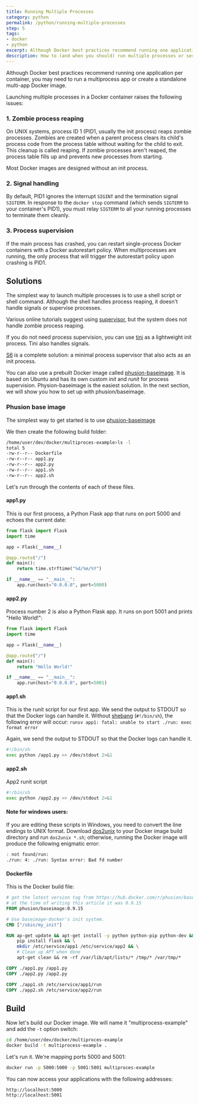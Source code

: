 ```yaml
---
title: Running Multiple Processes
category: python
permalink: /python/running-multiple-processes
step: 5
tags:
- docker
- python
excerpt: Although Docker best practices recommend running one application per container, you may need to run a multiprocess app or create a standalone multi-app Docker image.
description: How to (and when you should) run multiple processes or services in a single Docker container.
---
```


Although Docker best practices recommend running one application per container, you may need to run a multiprocess app or create a standalone multi-app Docker image.

Launching multiple processes in a Docker container raises the following issues:


### 1. Zombie process reaping
On UNIX systems, process ID 1 (PID1, usually the init process) reaps zombie processes. Zombies are created when a parent process clears its child's process code from the process table without waiting for the child to exit. This cleanup is called reaping. If zombie processes aren't reaped, the process table fills up and prevents new processes from starting.

Most Docker images are designed without an init process.

### 2. Signal handling

By default, PID1 ignores the interrupt `SIGINT` and the termination signal `SIGTERM`. In response to the `docker stop` command (which sends `SIGTERM` to your container's PID1), you must relay `SIGTERM` to all your running processes to terminate them cleanly.


### 3. Process supervision

If the main process has crashed, you can restart single-process Docker containers with a Docker autorestart policy. When multiprocesses are running, the only process that will trigger the autorestart policy upon crashing is PID1.

Solutions
---------

The simplest way to launch multiple processes is to use a shell script or shell command. Although the shell handles process reaping, it doesn't handle signals or supervise processes.

Various online tutorials suggest using [supervisor](http://supervisord.org/ "http://supervisord.org/"), but the system does not handle zombie process reaping.

If you do not need process supervision, you can use [tini](https://github.com/krallin/tini "https://github.com/krallin/tini") as a lightweight init process. Tini also handles signals.

[S6](http://skarnet.org/software/s6/ "http://skarnet.org/software/s6/") is a complete solution: a minimal process supervisor that also acts as an init process.

You can also use a prebuilt Docker image called [phusion-baseimage](https://github.com/phusion/baseimage-docker "https://github.com/phusion/baseimage-docker"). It is based on Ubuntu and has its own custom *init* and *runit* for process supervision. Physion-baseimage is the easiest solution. In the next section, we will show you how to set up with phusion/baseimage.

### Phusion base image

The simplest way to get started is to use [phusion-baseimage](https://github.com/phusion/baseimage-docker "https://github.com/phusion/baseimage-docker")

We then create the following build folder:

```bash
/home/user/dev/docker/multiproces-example>ls -l
total 5
-rw-r--r-- Dockerfile
-rw-r--r-- app1.py
-rw-r--r-- app2.py
-rw-r--r-- app1.sh
-rw-r--r-- app2.sh
```

Let's run through the contents of each of these files.

#### app1.py
This is our first process, a Python Flask app that runs on port 5000 and echoes the current date:

```python
from flask import Flask
import time

app = Flask(__name__)

@app.route("/")
def main():
    return time.strftime("%d/%m/%Y")

if __name__ == "__main__":
    app.run(host="0.0.0.0", port=5000)
```

#### app2.py
Process number 2 is also a Python Flask app. It runs on port 5001 and prints "Hello World!":

```python
from flask import Flask
import time

app = Flask(__name__)

@app.route("/")
def main():
    return "Hello World!"

if __name__ == "__main__":
    app.run(host="0.0.0.0", port=5001)
```

#### app1.sh
This is the runit script for our first app. We send the output to STDOUT so that the Docker logs can handle it. Without <a href="https://en.wikipedia.org/wiki/Shebang_(Unix)">shebang</a> (`#!/bin/sh`), the following error will occur: `runsv app1: fatal: unable to start ./run: exec format error`

Again, we send the output to STDOUT so that the Docker logs can handle it.

```bash
#!/bin/sh
exec python /app1.py >> /dev/stdout 2>&1
```

#### app2.sh
App2 runit script

```bash
#!/bin/sh
exec python /app2.py >> /dev/stdout 2>&1
```

#### Note for windows users:
If you are editing these scripts in Windows, you need to convert the line endings to UNIX format. Download <a href="https://sourceforge.net/projects/dos2unix/">dos2unix</a> to your Docker image build directory and run `dos2unix *.sh`; otherwise, running the Docker image will produce the following enigmatic error:


```bash
: not found/run:
./run: 4: ./run: Syntax error: Bad fd number
```

#### Dockerfile
This is the Docker build file:

```dockerfile
# get the latest version tag from https://hub.docker.com/r/phusion/baseimage/tags/
# at the time of writing this article it was 0.9.15
FROM phusion/baseimage:0.9.15

# Use baseimage-docker's init system.
CMD ["/sbin/my_init"]

RUN ap-get update && apt-get install -y python python-pip python-dev && \
    pip install flask && \
    mkdir /etc/service/app1 /etc/service/app2 && \
    # Clean up APT when done
    apt-get clean && rm -rf /var/lib/apt/lists/* /tmp/* /var/tmp/*

COPY ./app1.py /app1.py
COPY ./app2.py /app2.py

COPY ./app1.sh /etc/service/app1/run
COPY ./app2.sh /etc/service/app2/run
```

Build
-----

Now let's build our Docker image. We will name it "multiprocess-example" and add the `-t` option switch:

```bash
cd /home/user/dev/docker/multiproces-example
docker build -t multiprocess-example .
```

Let's run it. We're mapping ports 5000 and 5001:

```bash
docker run -p 5000:5000 -p 5001:5001 multiproces-example
```

You can now access your applications with the following addresses:

```
http://localhost:5000
http://localhost:5001
```
